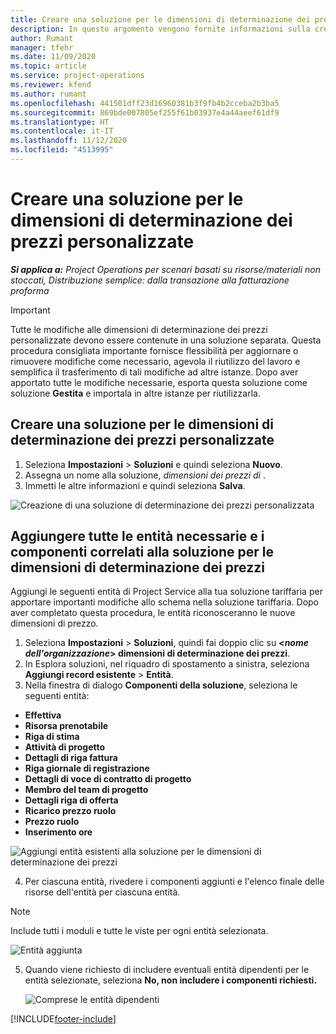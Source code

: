 ```yaml
---
title: Creare una soluzione per le dimensioni di determinazione dei prezzi personalizzate
description: In questo argomento vengono fornite informazioni sulla creazione di soluzioni per dimensioni di determinazione dei prezzi.
author: Rumant
manager: tfehr
ms.date: 11/09/2020
ms.topic: article
ms.service: project-operations
ms.reviewer: kfend
ms.author: rumant
ms.openlocfilehash: 441501dff23d16960381b3f9fb4b2cceba2b3ba5
ms.sourcegitcommit: 869bde007805ef255f61b03937e4a44aeef61df9
ms.translationtype: HT
ms.contentlocale: it-IT
ms.lasthandoff: 11/12/2020
ms.locfileid: "4513995"
---
```

# <a name="create-a-solution-for-custom-pricing-dimensions"></a>Creare una soluzione per le dimensioni di determinazione dei prezzi personalizzate

 _**Si applica a:** Project Operations per scenari basati su risorse/materiali non stoccati, Distribuzione semplice: dalla transazione alla fatturazione proforma_ 

>[!IMPORTANT]
>Tutte le modifiche alle dimensioni di determinazione dei prezzi personalizzate devono essere contenute in una soluzione separata. Questa procedura consigliata importante fornisce flessibilità per aggiornare o rimuovere modifiche come necessario, agevola il riutilizzo del lavoro e semplifica il trasferimento di tali modifiche ad altre istanze. Dopo aver apportato tutte le modifiche necessarie, esporta questa soluzione come soluzione **Gestita** e importala in altre istanze per riutilizzarla.

## <a name="create-a-solution-for-custom-pricing-dimensions"></a>Creare una soluzione per le dimensioni di determinazione dei prezzi personalizzate

1.  Seleziona **Impostazioni** > **Soluzioni** e quindi seleziona **Nuovo**.
2.  Assegna un nome alla soluzione, *dimensioni dei prezzi di <your organization name>*.
3. Immetti le altre informazioni e quindi seleziona **Salva**.

  ![Creazione di una soluzione di determinazione dei prezzi personalizzata](./media/Creation-of-custom-pricing-dimension-solution.png)
 
## <a name="add-all-required-entities-and-related-components-to-the-pricing-dimension-solution"></a>Aggiungere tutte le entità necessarie e i componenti correlati alla soluzione per le dimensioni di determinazione dei prezzi

Aggiungi le seguenti entità di Project Service alla tua soluzione tariffaria per apportare importanti modifiche allo schema nella soluzione tariffaria. Dopo aver completato questa procedura, le entità riconosceranno le nuove dimensioni di prezzo.

1.  Seleziona **Impostazioni** > **Soluzioni**, quindi fai doppio clic su **<*nome dell'organizzazione*> dimensioni di determinazione dei prezzi**.
2.  In Esplora soluzioni, nel riquadro di spostamento a sinistra, seleziona **Aggiungi record esistente** > **Entità**.
3.  Nella finestra di dialogo **Componenti della soluzione**, seleziona le seguenti entità:
 
   - **Effettiva**
   - **Risorsa prenotabile**
   - **Riga di stima**
   - **Attività di progetto**
   - **Dettagli di riga fattura**
   - **Riga giornale di registrazione**
   - **Dettagli di voce di contratto di progetto**
   - **Membro del team di progetto**
   - **Dettagli riga di offerta**
   - **Ricarico prezzo ruolo**
   - **Prezzo ruolo**
   - **Inserimento ore**
 
   ![Aggiungi entità esistenti alla soluzione per le dimensioni di determinazione dei prezzi](./media/Existing-entities-to-PD-solution.png)
 
 4. Per ciascuna entità, rivedere i componenti aggiunti e l'elenco finale delle risorse dell'entità per ciascuna entità. 

   >[!NOTE]
   > Include tutti i moduli e tutte le viste per ogni entità selezionata.

  ![Entità aggiunta](./media/solution-component-selection.png)


5.  Quando viene richiesto di includere eventuali entità dipendenti per le entità selezionate, seleziona **No, non includere i componenti richiesti.**

    ![Comprese le entità dipendenti](./media/Do-not-include-required.png)


[!INCLUDE[footer-include](../includes/footer-banner.md)]
